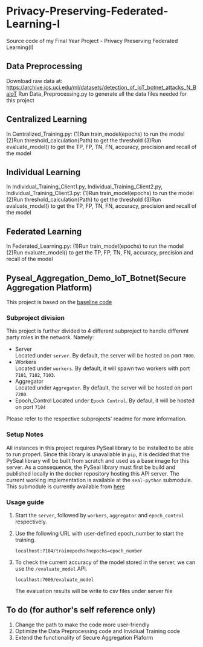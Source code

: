 # Privacy-Preserving-Federated-Learning-I
Source code of my Final Year Project - Privacy Preserving Federated Learning(I)

## Data Preprocessing
Download raw data at: https://archive.ics.uci.edu/ml/datasets/detection_of_IoT_botnet_attacks_N_BaIoT
Run Data_Preprocessing.py to generate all the data files needed for this project

## Centralized Learning
In Centralized_Training.py: 
(1)Run train_model(epochs) to run the model
(2)Run threshold_calculation(Path) to get the threshold
(3)Run evaluate_model() to get the TP, FP, TN, FN, accuracy, precision and recall of the model

## Individual Learning
In Individual_Training_Client1.py, Individual_Training_Client2.py, Individual_Training_Client3.py: 
(1)Run train_model(epochs) to run the model
(2)Run threshold_calculation(Path) to get the threshold
(3)Run evaluate_model() to get the TP, FP, TN, FN, accuracy, precision and recall of the model

## Federated Learning
In Federated_Learning.py:
(1)Run train_model(epochs) to run the model
(2)Run evaluate_model() to get the TP, FP, TN, FN, accuracy, precision and recall of the model

## Pyseal_Aggregation_Demo_IoT_Botnet(Secure Aggregation Platform)
This project is based on the [baseline code](baseline/Aggregator.py)  

### Subproject division

This project is further divided to 4 different subproject to handle different party roles in the network. Namely: 
*   Server  
    Located under `server`. By default, the server will be hosted on port `7000`.
*   Workers  
    Located under `workers`. By default, it will spawn two workers with port `7101`,  `7102`, `7103`. 
*   Aggregator  
    Located under `Aggregator`. By default, the server will be hosted on port `7200`.
*   Epoch_Control
    Located under `Epoch Control`. By defaul, it will be hosted on port `7104`
    
Please refer to the respective subprojects' readme for more information. 

### Setup Notes

All instances in this project requires PySeal library to be installed to be able to run properl. Since this library is unavailable in `pip`, 
it is decided that the PySeal library will be built from scratch and used as a base image for this server. 
As a consequence, the PySeal library must first be build and published locally in the docker repository hosting this API server. 
The current working implementation is available at the `seal-python` submodule. This submodule is currently available from [here](https://github.com/hanstananda/SEAL-Python)

### Usage guide 
1.  Start the `server`, followed by `workers`, `aggregator` and  `epoch_control` respectively. 
2.  Use the following URL with user-defined epoch_number to start the training.
    ```
    localhost:7104/trainepochs?nepochs=epoch_number
    ```

3.  To check the current accuracy of the model stored in the server, we can use the `/evaluate_model` API. 
    ```
    localhost:7000/evaluate_model
    ```
    The evaluation results will be write to csv files under server file
 
## To do (for author's self reference only)
1. Change the path to make the code more user-friendly
2. Optimize the Data Preprocessing code and Invidiual Training code
3. Extend the functionality of Secure Aggregation Plaform
